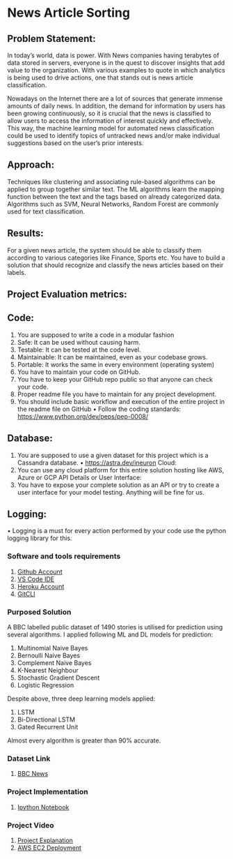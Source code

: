 # News Article Sorting
## Problem Statement:
In today’s world, data is power. With News companies having terabytes of data stored in servers, everyone is in the quest to discover insights that add value to the organization. With various examples to quote in which analytics is being used to drive actions, one that stands out is news article classification.

Nowadays on the Internet there are a lot of sources that generate immense amounts of daily news. In addition, the demand for information by users has been growing continuously, so it is crucial that the news is classified to allow users to access the information of interest quickly and effectively. This way, the machine learning model for automated news classification could be used to identify topics of untracked news and/or make individual suggestions based on the user’s prior interests.

## Approach: 
Techniques like clustering and associating rule-based algorithms can be applied to group together similar text. The ML algorithms learn the mapping function between the text and the tags based on already categorized data. Algorithms such as SVM, Neural Networks, Random Forest are commonly used for text classification.

## Results: 
For a given news article, the system should be able to classify them according to various categories like Finance, Sports etc.
You have to build a solution that should recognize and classify the news articles based on their labels.


## Project Evaluation metrics:
## Code: 
1.  You are supposed to write a code in a modular fashion 
2.  Safe: It can be used without causing harm. 
3.  Testable: It can be tested at the code level. 
4.  Maintainable: It can be maintained, even as your codebase grows. 
5.  Portable: It works the same in every environment (operating system) 
6.  You have to maintain your code on GitHub. 
7.  You have to keep your GitHub repo public so that anyone can check your code. 
8.  Proper readme file you have to maintain for any project development. 
9. You should include basic workflow and execution of the entire project in the readme file on GitHub • Follow the coding standards: https://www.python.org/dev/peps/pep-0008/


## Database:
1.  You are supposed to use a given dataset for this project which is a Cassandra database. • https://astra.dev/ineuron
Cloud:
2.  You can use any cloud platform for this entire solution hosting like AWS, Azure or GCP
API Details or User Interface:
3.  You have to expose your complete solution as an API or try to create a user interface for your model testing. Anything will be fine for us.

## Logging:
• Logging is a must for every action performed by your code use the python logging library for this.


### Software and tools requirements

1. [Github Account](https://github.com)
2. [VS Code IDE](https://code.visualstudio.com)
3. [Heroku Account](https://heroku.com)
4. [GitCLI](https://cli.github.com/)

### Purposed Solution
A BBC labelled public dataset of 1490 stories is utilised for prediction using several algorithms. I applied following ML and DL models for prediction:
1. Multinomial Naive Bayes
2. Bernoulli Naive Bayes
3. Complement Naive Bayes
4. K-Nearest Neighbour
5. Stochastic Gradient Descent
6. Logistic Regression

Despite above, three deep learning models applied:
1. LSTM
2. Bi-Directional LSTM
3. Gated Recurrent Unit

 Almost every algorithm is greater than 90% accurate.

 
 ### Dataset Link
 1. [BBC News](https://www.kaggle.com/c/learn-ai-bbc/data)

 ### Project Implementation

 1. [Ipython Notebook](https://github.com/harmangahir/news_article_sorting_nlp/blob/9464bbb03630f9de773f586c883202e223f885ff/news_article_sorting.ipynb)

  ### Project Video

  1. [Project Explanation](https://drive.google.com/file/d/1Iz1H20Vx-r2iHYfzSsgcpwKqlDyDy8IY/view?usp=share_link)
  2. [AWS EC2 Deployment](https://drive.google.com/file/d/15VOLJJvKbItEVGbD7V_oLzAVezkCtb_d/view?usp=share_link)
